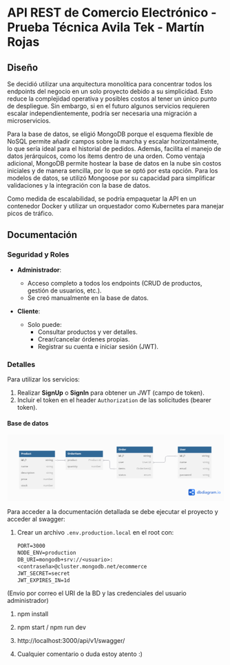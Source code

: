 # API REST de Comercio Electrónico - Prueba Técnica Avila Tek - Martín Rojas

## **Diseño**  
Se decidió utilizar una arquitectura monolítica para concentrar todos los endpoints del negocio en un solo proyecto debido a su simplicidad. Esto reduce la complejidad operativa y posibles costos al tener un único punto de despliegue. Sin embargo, si en el futuro algunos servicios requieren escalar independientemente, podría ser necesaria una migración a microservicios.  

Para la base de datos, se eligió MongoDB porque el esquema flexible de NoSQL permite añadir campos sobre la marcha y escalar horizontalmente, lo que sería ideal para el historial de pedidos. Además, facilita el manejo de datos jerárquicos, como los ítems dentro de una orden. Como ventaja adicional, MongoDB permite hostear la base de datos en la nube sin costos iniciales y de manera sencilla, por lo que se optó por esta opción. Para los modelos de datos, se utilizó Mongoose por su capacidad para simplificar validaciones y la integración con la base de datos.  

Como medida de escalabilidad, se podría empaquetar la API en un contenedor Docker y utilizar un orquestador como Kubernetes para manejar picos de tráfico.   


## **Documentación**

### **Seguridad y Roles**  
- **Administrador**:  
  - Acceso completo a todos los endpoints (CRUD de productos, gestión de usuarios, etc.).  
  - Se creó manualmente en la base de datos.  

- **Cliente**:  
  - Solo puede:  
    - Consultar productos y ver detalles.  
    - Crear/cancelar órdenes propias.  
    - Registrar su cuenta e iniciar sesión (JWT).  

### **Detalles**  
Para utilizar los servicios:  
1. Realizar **SignUp** o **SignIn** para obtener un JWT (campo de token).  
2. Incluir el token en el header `Authorization` de las solicitudes (bearer token).  

#### **Base de datos**
![DB Diagram](https://raw.githubusercontent.com/martinrojasmet/pt-backend-avilatek/refs/heads/main/DB%20Diagram.png)

Para acceder a la documentación detallada se debe ejecutar el proyecto y acceder al swagger:  

1. Crear un archivo `.env.production.local` en el root con:  
   ```env
   PORT=3000
   NODE_ENV=production
   DB_URI=mongodb+srv://<usuario>:<contraseña>@cluster.mongodb.net/ecommerce
   JWT_SECRET=secret
   JWT_EXPIRES_IN=1d
(Envio por correo el URI de la BD y las credenciales del usuario administrador)

1. npm install
   
2. npm start / npm run dev

3. http://localhost:3000/api/v1/swagger/

4. Cualquier comentario o duda estoy atento :)